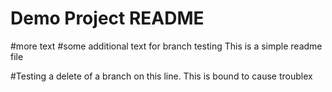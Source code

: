 # Demo Project README
#more text
#some additional text for branch testing
This is a simple readme file

#Testing a delete of a branch on this line.
This is bound to cause troublex